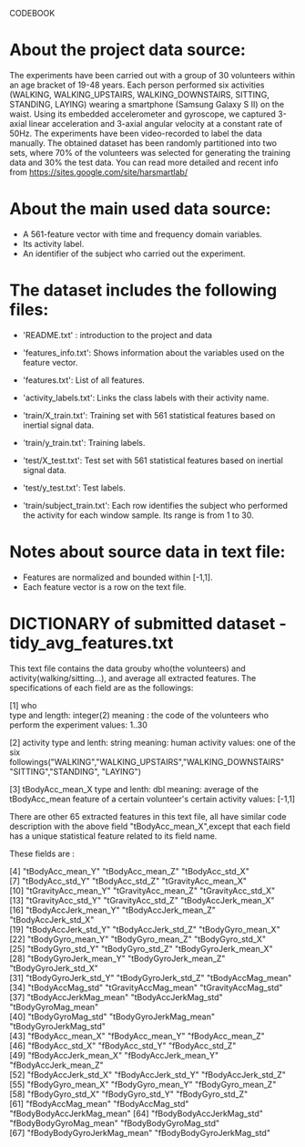 CODEBOOK

About the project data source:
==================================================================

The experiments have been carried out with a group of 30 volunteers within an age bracket of 19-48 years. 
Each person performed six activities (WALKING, WALKING_UPSTAIRS, WALKING_DOWNSTAIRS, SITTING, STANDING, LAYING) 
wearing a smartphone (Samsung Galaxy S II) on the waist. Using its embedded accelerometer and gyroscope, 
we captured 3-axial linear acceleration and 3-axial angular velocity at a constant rate of 50Hz. The experiments 
have been video-recorded to label the data manually. The obtained dataset has been randomly partitioned into two 
sets, where 70% of the volunteers was selected for generating the training data and 30% the test data. You can read
more detailed and recent info from https://sites.google.com/site/harsmartlab/
 

About the main used data source:
======================================
- A 561-feature vector with time and frequency domain variables. 
- Its activity label. 
- An identifier of the subject who carried out the experiment.

The dataset includes the following files:
=========================================

- 'README.txt' : introduction to the project and data

- 'features_info.txt': Shows information about the variables used on the feature vector.

- 'features.txt': List of all features.

- 'activity_labels.txt': Links the class labels with their activity name.

- 'train/X_train.txt': Training set with 561 statistical features based on inertial signal data.

- 'train/y_train.txt': Training labels.

- 'test/X_test.txt': Test set with 561 statistical features based on inertial signal data.

- 'test/y_test.txt': Test labels.

- 'train/subject_train.txt': Each row identifies the subject who performed the activity for each window sample. Its range is from 1 to 30. 


Notes about source data in text file: 
================================================
- Features are normalized and bounded within [-1,1].
- Each feature vector is a row on the text file.

DICTIONARY of submitted dataset - tidy_avg_features.txt
====================================================================

This text file contains the data grouby who(the volunteers) and activity(walking/sitting...), 
and average all extracted features. The specifications of each field are as the followings:
           
[1] who   
    type and length: integer(2)
    meaning : the code of the volunteers who perform the experiment
    values: 1..30
    
[2] activity
    type and lenth: string
    meaning: human activity
    values: one of the six followings("WALKING","WALKING_UPSTAIRS","WALKING_DOWNSTAIRS" "SITTING","STANDING", "LAYING") 

[3] tBodyAcc_mean_X
    type and lenth: dbl
    meaning: average of the tBodyAcc_mean feature of a certain volunteer's certain activity 
    values: [-1,1]
 
 There are other 65 extracted features in this text file,   all have similar code description with the above field
 "tBodyAcc_mean_X",except that each field has a unique statistical feature related to its field name.

 These fields are :

 [4] "tBodyAcc_mean_Y"           "tBodyAcc_mean_Z"           "tBodyAcc_std_X"           
 [7] "tBodyAcc_std_Y"            "tBodyAcc_std_Z"            "tGravityAcc_mean_X"       
[10] "tGravityAcc_mean_Y"        "tGravityAcc_mean_Z"        "tGravityAcc_std_X"        
[13] "tGravityAcc_std_Y"         "tGravityAcc_std_Z"         "tBodyAccJerk_mean_X"      
[16] "tBodyAccJerk_mean_Y"       "tBodyAccJerk_mean_Z"       "tBodyAccJerk_std_X"       
[19] "tBodyAccJerk_std_Y"        "tBodyAccJerk_std_Z"        "tBodyGyro_mean_X"         
[22] "tBodyGyro_mean_Y"          "tBodyGyro_mean_Z"          "tBodyGyro_std_X"          
[25] "tBodyGyro_std_Y"           "tBodyGyro_std_Z"           "tBodyGyroJerk_mean_X"     
[28] "tBodyGyroJerk_mean_Y"      "tBodyGyroJerk_mean_Z"      "tBodyGyroJerk_std_X"      
[31] "tBodyGyroJerk_std_Y"       "tBodyGyroJerk_std_Z"       "tBodyAccMag_mean"         
[34] "tBodyAccMag_std"           "tGravityAccMag_mean"       "tGravityAccMag_std"       
[37] "tBodyAccJerkMag_mean"      "tBodyAccJerkMag_std"       "tBodyGyroMag_mean"        
[40] "tBodyGyroMag_std"          "tBodyGyroJerkMag_mean"     "tBodyGyroJerkMag_std"     
[43] "fBodyAcc_mean_X"           "fBodyAcc_mean_Y"           "fBodyAcc_mean_Z"          
[46] "fBodyAcc_std_X"            "fBodyAcc_std_Y"            "fBodyAcc_std_Z"           
[49] "fBodyAccJerk_mean_X"       "fBodyAccJerk_mean_Y"       "fBodyAccJerk_mean_Z"      
[52] "fBodyAccJerk_std_X"        "fBodyAccJerk_std_Y"        "fBodyAccJerk_std_Z"       
[55] "fBodyGyro_mean_X"          "fBodyGyro_mean_Y"          "fBodyGyro_mean_Z"         
[58] "fBodyGyro_std_X"           "fBodyGyro_std_Y"           "fBodyGyro_std_Z"          
[61] "fBodyAccMag_mean"          "fBodyAccMag_std"           "fBodyBodyAccJerkMag_mean" 
[64] "fBodyBodyAccJerkMag_std"   "fBodyBodyGyroMag_mean"     "fBodyBodyGyroMag_std"     
[67] "fBodyBodyGyroJerkMag_mean" "fBodyBodyGyroJerkMag_std" 